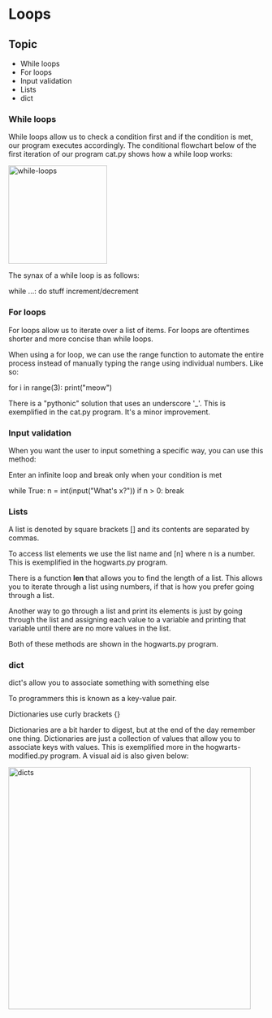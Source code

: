 # Loops

<h2> Topic </h2>
<ul>
    <li> While loops </li>
    <li> For loops </li>
    <li> Input validation </li>
    <li> Lists </li>
    <li> dict </li>
</ul>

<h3> While loops </h3>

While loops allow us to check a condition first and if the condition is met, our program executes accordingly. The conditional flowchart below of the first iteration of our program cat.py shows how a while loop works: <br>

<img width="194" alt="while-loops" src="https://github.com/JMestre32/CS50-Intro-To-Programming-with-Python/assets/114640505/95d05d4e-889b-4892-84bc-9afa738f19b4"> <br>

The synax of a while loop is as follows:

while ...:
    do stuff
    increment/decrement


<h3> For loops </h3>
For loops allow us to iterate over a list of items. 
For loops are oftentimes shorter and more concise than while loops.

When using a for loop, we can use the range function to automate the entire process instead of manually typing the range using individual numbers. Like so:

for i in range(3):
    print("meow")

There is a "pythonic" solution that uses an underscore '_'. This is exemplified in the cat.py program. It's a minor improvement. 

<h3> Input validation </h3>
When you want the user to input something a specific way, you can use
this method: 

Enter an infinite loop and break only when your condition is met

while True:
    n = int(input("What's x?"))
    if n > 0:
        break


<h3> Lists </h3>

A list is denoted by square brackets [] and its contents are separated by commas. 

To access list elements we use the list name and [n] where n is a number. This is exemplified in the hogwarts.py program. 

There is a function <strong> len </strong> that allows you to find the length of a list. This allows you to iterate through a list using numbers, if that is how you prefer going through a list. 

Another way to go through a list and print its elements is just by going through the list and assigning each value to a variable and printing that variable until there are no more values in the list. 

Both of these methods are shown in the hogwarts.py program. 


<h3> dict </h3>
dict's allow you to associate something with something else

To programmers this is known as a key-value pair. 

Dictionaries use curly brackets {}

Dictionaries are a bit harder to digest, but at the end of the day remember one thing. Dictionaries are just a collection of values that allow you to associate keys with values. This is exemplified more in the
hogwarts-modified.py program. A visual aid is also given below: <br>

<img width="477" alt="dicts" src="https://github.com/JMestre32/CS50-Intro-To-Programming-with-Python/assets/114640505/db774cd5-33fe-44f9-aafb-21ca61536d74">
